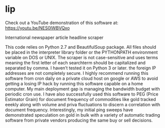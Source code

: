 # lip

Check out a YouTube demonstration of this software at: https://youtu.be/NES0IWBVQxo

International newspaper article headline scraper

This code relies on Python 2.7 and BeautifulSoup package.  All files should be placed in the interpreter library folder or the PYTHONPATH environment variable on DOS or UNIX.  The scraper is not case-sensitive and uses terms meaning the first letter of each searchterm should be capitalized and separated by comma.  I haven’t tested it on Python 3 or later.  the foreign IP addresses are not completely secure.  I highly recommend running this software from cron daily on a private cloud host on google or AWS to avoid getting a losing IP hack by running this software capable on a home computer.  My main deployment gap is managing the bandwidth budget with periodic cron use.  I have also successfully used this software to PEG (Price Estimator Grain) for document frequency of commodities like gold tracked eeekly along with volume and priva fluctuations to discern a correlation with document frequency.  Interestingly, my initial ping sweeps have demonstrated speculation on gold in bulk with a variety of automatic trading software from private vendors producing the same buy or sell decisions.
